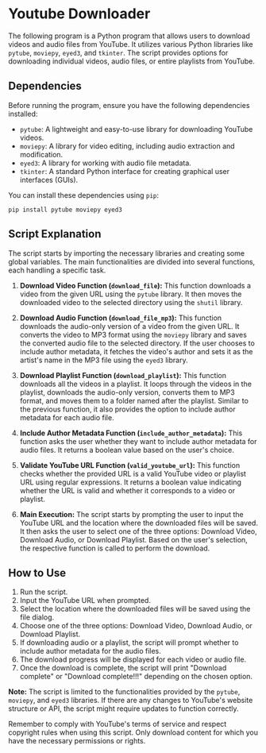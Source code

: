 # Youtube Downloader

The following program is a Python program that allows users to download videos and audio files from YouTube. It utilizes various Python libraries like `pytube`, `moviepy`, `eyed3`, and `tkinter`. The script provides options for downloading individual videos, audio files, or entire playlists from YouTube.

## Dependencies

Before running the program, ensure you have the following dependencies installed:

- `pytube`: A lightweight and easy-to-use library for downloading YouTube videos.
- `moviepy`: A library for video editing, including audio extraction and modification.
- `eyed3`: A library for working with audio file metadata.
- `tkinter`: A standard Python interface for creating graphical user interfaces (GUIs).

You can install these dependencies using `pip`:

```
pip install pytube moviepy eyed3
```

## Script Explanation

The script starts by importing the necessary libraries and creating some global variables. The main functionalities are divided into several functions, each handling a specific task.

1. **Download Video Function (`download_file`):**
   This function downloads a video from the given URL using the `pytube` library. It then moves the downloaded video to the selected directory using the `shutil` library.

2. **Download Audio Function (`download_file_mp3`):**
   This function downloads the audio-only version of a video from the given URL. It converts the video to MP3 format using the `moviepy` library and saves the converted audio file to the selected directory. If the user chooses to include author metadata, it fetches the video's author and sets it as the artist's name in the MP3 file using the `eyed3` library.

3. **Download Playlist Function (`download_playlist`):**
   This function downloads all the videos in a playlist. It loops through the videos in the playlist, downloads the audio-only version, converts them to MP3 format, and moves them to a folder named after the playlist. Similar to the previous function, it also provides the option to include author metadata for each audio file.

4. **Include Author Metadata Function (`include_author_metadata`):**
   This function asks the user whether they want to include author metadata for audio files. It returns a boolean value based on the user's choice.

5. **Validate YouTube URL Function (`valid_youtube_url`):**
   This function checks whether the provided URL is a valid YouTube video or playlist URL using regular expressions. It returns a boolean value indicating whether the URL is valid and whether it corresponds to a video or playlist.

6. **Main Execution:**
   The script starts by prompting the user to input the YouTube URL and the location where the downloaded files will be saved. It then asks the user to select one of the three options: Download Video, Download Audio, or Download Playlist. Based on the user's selection, the respective function is called to perform the download.

## How to Use

1. Run the script.
2. Input the YouTube URL when prompted.
3. Select the location where the downloaded files will be saved using the file dialog.
4. Choose one of the three options: Download Video, Download Audio, or Download Playlist.
5. If downloading audio or a playlist, the script will prompt whether to include author metadata for the audio files.
6. The download progress will be displayed for each video or audio file.
7. Once the download is complete, the script will print "Download complete" or "Download complete!!!" depending on the chosen option.

**Note:** The script is limited to the functionalities provided by the `pytube`, `moviepy`, and `eyed3` libraries. If there are any changes to YouTube's website structure or API, the script might require updates to function correctly.

Remember to comply with YouTube's terms of service and respect copyright rules when using this script. Only download content for which you have the necessary permissions or rights.
